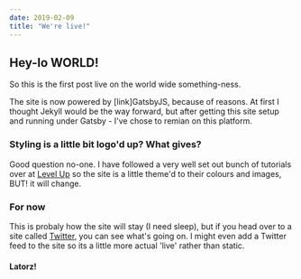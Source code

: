 ```yaml
---
date: 2019-02-09
title: "We're live!"
---
```


## Hey-lo WORLD!
So this is the first post live on the world wide something-ness.

The site is now powered by [link]GatsbyJS, because of reasons. At first I thought Jekyll would be the way forward, but after getting this site setup and running under Gatsby - I've chose to remian on this platform.

### Styling is a little bit logo'd up? What gives?
Good question no-one.
I have followed a very well set out bunch of tutorials over at [Level Up](https://www.leveluptutorials.com/tutorials/pro-gatsby-2) so the site is a little theme'd to their colours and images, BUT! it will change.

### For now
This is probaly how the site will stay (I need sleep), but if you head over to a site called [Twitter](https://twitter.com/jlabs_), you can see what's going on. I might even add a Twitter feed to the site so its a little more actual 'live' rather than static.

#### Latorz!